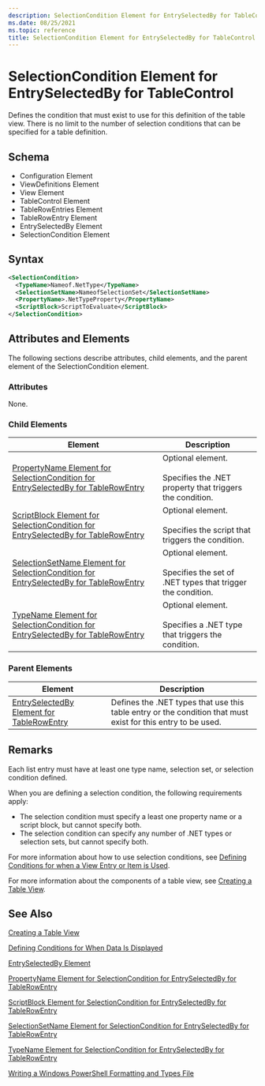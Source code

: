 ```yaml
---
description: SelectionCondition Element for EntrySelectedBy for TableControl
ms.date: 08/25/2021
ms.topic: reference
title: SelectionCondition Element for EntrySelectedBy for TableControl
---
```

# SelectionCondition Element for EntrySelectedBy for TableControl

Defines the condition that must exist to use for this definition of the table view. There is no
limit to the number of selection conditions that can be specified for a table definition.

## Schema

- Configuration Element
- ViewDefinitions Element
- View Element
- TableControl Element
- TableRowEntries Element
- TableRowEntry Element
- EntrySelectedBy Element
- SelectionCondition Element

## Syntax

```xml
<SelectionCondition>
  <TypeName>Nameof.NetType</TypeName>
  <SelectionSetName>NameofSelectionSet</SelectionSetName>
  <PropertyName>.NetTypeProperty</PropertyName>
  <ScriptBlock>ScriptToEvaluate</ScriptBlock>
</SelectionCondition>
```

## Attributes and Elements

The following sections describe attributes, child elements, and the parent element of the
SelectionCondition element.

### Attributes

None.

### Child Elements

|Element|Description|
|-------------|-----------------|
|[PropertyName Element for SelectionCondition for EntrySelectedBy for TableRowEntry](./propertyname-element-for-selectioncondition-for-entryselectedby-for-tablerowentry-format.md)|Optional element.<br /><br /> Specifies the .NET property that triggers the condition.|
|[ScriptBlock Element for SelectionCondition for EntrySelectedBy for TableRowEntry](./scriptblock-element-for-selectioncondition-for-entryselectedby-for-tablecontrol-format.md)|Optional element.<br /><br /> Specifies the script that triggers the condition.|
|[SelectionSetName Element for SelectionCondition for EntrySelectedBy for TableRowEntry](./selectionsetname-element-for-selectioncondition-for-entryselectedby-for-tablecontrol-format.md)|Optional element.<br /><br /> Specifies the set of .NET types that trigger the condition.|
|[TypeName Element for SelectionCondition for EntrySelectedBy for TableRowEntry](./typename-element-for-selectioncondition-for-entryselectedby-for-tablecontrol-format.md)|Optional element.<br /><br /> Specifies a .NET type that triggers the condition.|

### Parent Elements

|Element|Description|
|-------------|-----------------|
|[EntrySelectedBy Element for TableRowEntry](./entryselectedby-element-for-tablerowentry-for-tablecontrol-format.md)|Defines the .NET types that use this table entry or the condition that must exist for this entry to be used.|

## Remarks

Each list entry must have at least one type name, selection set, or selection condition defined.

When you are defining a selection condition, the following requirements apply:

- The selection condition must specify a least one property name or a script block, but cannot
  specify both.
- The selection condition can specify any number of .NET types or selection sets, but cannot specify
  both.

For more information about how to use selection conditions, see [Defining Conditions for when a View Entry or Item is Used](./defining-conditions-for-displaying-data.md).

For more information about the components of a table view, see [Creating a Table View](./creating-a-table-view.md).

## See Also

[Creating a Table View](./creating-a-table-view.md)

[Defining Conditions for When Data Is Displayed](./defining-conditions-for-displaying-data.md)

[EntrySelectedBy Element](./entryselectedby-element-for-tablerowentry-for-tablecontrol-format.md)

[PropertyName Element for SelectionCondition for EntrySelectedBy for TableRowEntry](./propertyname-element-for-selectioncondition-for-entryselectedby-for-tablerowentry-format.md)

[ScriptBlock Element for SelectionCondition for EntrySelectedBy for TableRowEntry](./scriptblock-element-for-selectioncondition-for-entryselectedby-for-tablecontrol-format.md)

[SelectionSetName Element for SelectionCondition for EntrySelectedBy for TableRowEntry](./selectionsetname-element-for-selectioncondition-for-entryselectedby-for-tablecontrol-format.md)

[TypeName Element for SelectionCondition for EntrySelectedBy for TableRowEntry](./typename-element-for-selectioncondition-for-entryselectedby-for-tablecontrol-format.md)

[Writing a Windows PowerShell Formatting and Types File](./writing-a-powershell-formatting-file.md)
